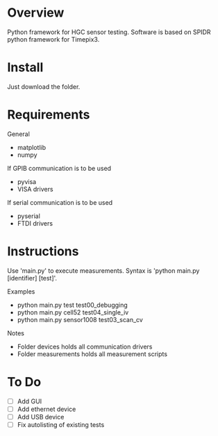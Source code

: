# Overview
Python framework for HGC sensor testing. Software is based on SPIDR python framework for Timepix3. 


# Install
Just download the folder.

# Requirements
General
* matplotlib
* numpy

If GPIB communication is to be used
* pyvisa
* VISA drivers

If serial communication is to be used
* pyserial
* FTDI drivers


# Instructions
Use 'main.py' to execute measurements. Syntax is 'python main.py [identifier] [test]'.

Examples

* python main.py test test00_debugging
* python main.py cell52 test04_single_iv
* python main.py sensor1008  test03_scan_cv


Notes

* Folder devices holds all communication drivers
* Folder measurements holds all measurement scripts


# To Do

- [ ] Add GUI
- [ ] Add ethernet device
- [ ] Add USB device
- [ ] Fix autolisting of existing tests
